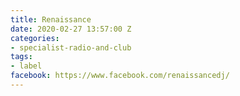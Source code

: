```yaml
---
title: Renaissance
date: 2020-02-27 13:57:00 Z
categories:
- specialist-radio-and-club
tags:
- label
facebook: https://www.facebook.com/renaissancedj/
---
```



